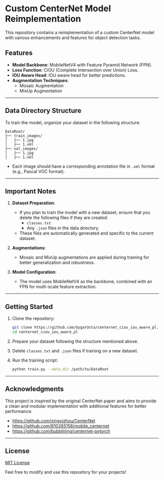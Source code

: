 # Custom CenterNet Model Reimplementation

This repository contains a reimplementation of a custom CenterNet model with various enhancements and features for object detection tasks.

## Features

- **Model Backbone**: MobileNetV4 with Feature Pyramid Network (FPN).
- **Loss Function**: CIOU (Complete Intersection over Union) Loss.
- **IOU Aware Head**: IOU aware head for better predictions.
- **Augmentation Techniques**:
  - Mosaic Augmentation
  - MixUp Augmentation


---

## Data Directory Structure

To train the model, organize your dataset in the following structure:

```
DataRoot/
├── train_images/
│   ├── 1.jpg
│   ├── 1.xml
├── val_images/
│   ├── 1.jpg
│   ├── 1.xml
```

- Each image should have a corresponding annotation file in `.xml` format (e.g., Pascal VOC format).

---

## Important Notes

1. **Dataset Preparation**:
   - If you plan to train the model with a new dataset, ensure that you delete the following files if they are created:
     - `classes.txt`
     - Any `.json` files in the data directory.
   - These files are automatically generated and specific to the current dataset.

2. **Augmentations**:
   - Mosaic and MixUp augmentations are applied during training for better generalization and robustness.

3. **Model Configuration**:
   - The model uses MobileNetV4 as the backbone, combined with an FPN for multi-scale feature extraction.

---

## Getting Started

1. Clone the repository:
   ```bash
   git clone https://github.com/UygarUsta/centernet_ciou_iou_aware_pl.git
   cd centernet_ciou_iou_aware_pl
   ```

2. Prepare your dataset following the structure mentioned above.

3. Delete `classes.txt` and `.json` files if training on a new dataset.

4. Run the training script:
   ```bash
   python train.py --data_dir /path/to/DataRoot
   ```

---

## Acknowledgments

This project is inspired by the original CenterNet paper and aims to provide a clean and modular implementation with additional features for better performance.

- https://github.com/xingyizhou/CenterNet
- https://github.com/610265158/mobile_centernet
- https://github.com/bubbliiiing/centernet-pytorch
---

## License

[MIT License](LICENSE)

Feel free to modify and use this repository for your projects!
